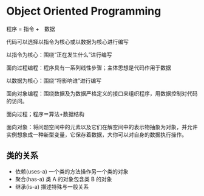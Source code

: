 # Object Oriented Programming

程序 = 指令 +　数据

代码可以选择以指令为核心或以数据为核心进行编写

以指令为核心：围绕“正在发生什么”进行编写

面向过程编程：程序具有一系列线性步骤；主体思想是代码作用于数据

以数据为核心：围绕“将影响谁”进行编写

面向对象编程：围绕数据及为数据严格定义的接口来组织程序，用数据控制对代码的访问。

面向过程；程序＝算法+数据结构

面向对象：将问题空间中的元素以及它们在解空间中的表示物抽象为对象，并允许实例想象成一种新型变量，它保存着数据，大你可以对自身的数据执行操作。

## 类的关系

- 依赖(uses-a) 一个类的方法操作另一个类的对象
- 聚合(has-a) 类 A 的对象包含类 B 的对象
- 继承(is-a) 描述特殊与一般关系